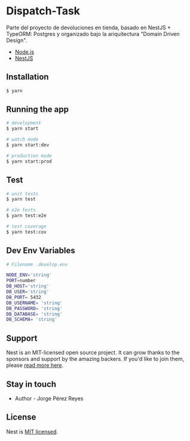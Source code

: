 # Dispatch-Task

Parte del proyecto de devoluciones en tienda, basado en NestJS + TypeORM: Postgres y organizado bajo la ariquitectura "Domain Driven Design".

- [Node.js](https://nodejs.org)
- [NestJS](https://docs.nestjs.com)

## Installation

```bash
$ yarn
```

## Running the app

```bash
# development
$ yarn start

# watch mode
$ yarn start:dev

# production mode
$ yarn start:prod
```

## Test

```bash
# unit tests
$ yarn test

# e2e tests
$ yarn test:e2e

# test coverage
$ yarn test:cov
```

## Dev Env Variables

```bash
# Filename .develop.env

NODE_ENV='string'
PORT=number
DB_HOST='string'
DB_USER='string'
DB_PORT= 5432
DB_USERNAME= 'string'
DB_PASSWORD= 'string'
DB_DATABASE= 'string'
DB_SCHEMA= 'string'
```

## Support

Nest is an MIT-licensed open source project. It can grow thanks to the sponsors and support by the amazing backers. If you'd like to join them, please [read more here](https://docs.nestjs.com/support).

## Stay in touch

- Author - Jorge Pérez Reyes

## License

Nest is [MIT licensed](LICENSE).
